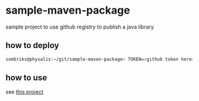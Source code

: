 # sample-maven-package

sample project to use github registry to publish a java library

## how to deploy

```bash
sombriks@physalis:~/git/sample-maven-package> TOKEN=<github token here> mvn -s settings.xml clean install deploy
```

## how to use

see [this project](tbd)
